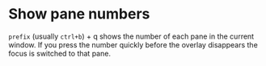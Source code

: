 # Show pane numbers

`prefix` (usually `ctrl+b`) + q shows the number of each pane in the current window. If you press the number
quickly before the overlay disappears the focus is switched to that pane.